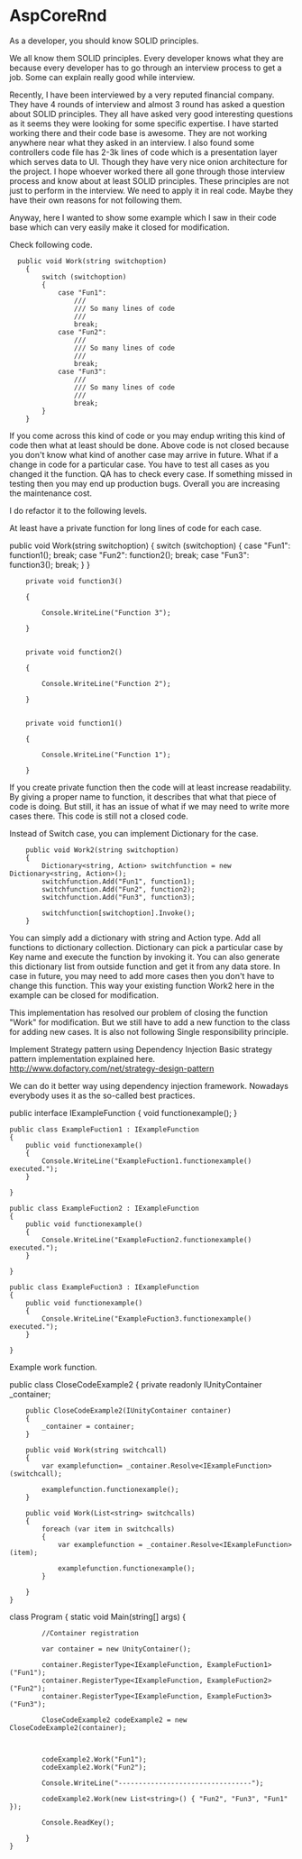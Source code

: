 # AspCoreRnd

As a developer, you should know SOLID principles.



We all know them  SOLID principles.  Every developer knows what they are because every developer has to go through an interview process to get a job. Some can explain really good while interview.



Recently, I have been interviewed by a very reputed financial company.  They have 4 rounds of interview and almost 3 round has asked a question about SOLID principles. They all have asked very good interesting questions as it seems they were looking for some specific expertise. I have started working there and their code base is awesome. They are not working anywhere near what they asked in an interview. I also found some controllers code file has 2-3k  lines of code which is a presentation layer which serves data to UI. Though they have very nice onion architecture for the project. I hope whoever worked there all gone through those interview process and know about at least SOLID principles. These principles are not just to perform in the interview. We need to apply it in real code. Maybe they have their own reasons for not following them.



Anyway, here I wanted to show some example which I saw in their code base which can very easily make it closed for modification.



Check following code.



       

      public void Work(string switchoption)
        {
            switch (switchoption)
            {
                case "Fun1":
                    ///
                    /// So many lines of code
                    ///
                    break;
                case "Fun2":
                    ///
                    /// So many lines of code
                    ///
                    break;
                case "Fun3":
                    ///
                    /// So many lines of code
                    ///
                    break;
            }
        }





If you come across this kind of code or you may endup writing this kind of code then what at least should be done.  Above code is not closed because you don't know what kind of another case may arrive in future. What if a change in code for a particular case. You have to test all cases as you changed it the function. QA has to check every case. If something missed in testing then you may end up production bugs. Overall you are increasing the maintenance cost.



I do refactor it to the following levels.



At least have a private function for long lines of code for each case.



 public void Work(string switchoption)
        {
            switch (switchoption)
            {
                case "Fun1":
                    function1();
                    break;
                case "Fun2":
                    function2();
                    break;
                case "Fun3":
                    function3();
                    break;
            }
        }



        private void function3()

        {

            Console.WriteLine("Function 3");

        }


        private void function2()

        {

            Console.WriteLine("Function 2");

        }


        private void function1()

        {

            Console.WriteLine("Function 1");

        }







If you create private function then the code will at least increase readability.  By giving a proper name to function,  it describes that what that piece of code is doing. But still, it has an issue of what if we may need to write more cases there. This code is still not a closed code.



Instead of Switch case, you can implement Dictionary for the case.



    

        public void Work2(string switchoption)
        {
            Dictionary<string, Action> switchfunction = new Dictionary<string, Action>();
            switchfunction.Add("Fun1", function1);
            switchfunction.Add("Fun2", function2);
            switchfunction.Add("Fun3", function3);

            switchfunction[switchoption].Invoke();
        }




You can simply add a dictionary with string and Action type. Add all functions to dictionary collection.  Dictionary can pick a particular case by Key name and execute the function by invoking it. You can also generate this dictionary list from outside function and get it from any data store.  In case in future, you may need to add more cases then you don't have to change this function.  This way your existing function Work2 here in the example can be closed for modification.



This implementation has resolved our problem of closing the function "Work" for modification.  But we still have to add a new function to the class for adding new cases. It is also not following Single responsibility principle.



Implement Strategy pattern using Dependency Injection
Basic strategy pattern implementation explained here. http://www.dofactory.com/net/strategy-design-pattern



We can do it better way using dependency injection framework.   Nowadays everybody uses it as the so-called best practices.






 public interface IExampleFunction
    {
        void functionexample();
    }


    public class ExampleFuction1 : IExampleFunction
    {
        public void functionexample()
        {
            Console.WriteLine("ExampleFuction1.functionexample()  executed.");
        }

    }

    public class ExampleFuction2 : IExampleFunction
    {
        public void functionexample()
        {
            Console.WriteLine("ExampleFuction2.functionexample()  executed.");
        }

    }

    public class ExampleFuction3 : IExampleFunction
    {
        public void functionexample()
        {
            Console.WriteLine("ExampleFuction3.functionexample()  executed.");
        }

    }







Example work function.




   public class CloseCodeExample2
    {
        private readonly IUnityContainer _container;

        public CloseCodeExample2(IUnityContainer container)
        {
            _container = container;
        }

        public void Work(string switchcall)
        {
            var examplefunction= _container.Resolve<IExampleFunction>(switchcall);

            examplefunction.functionexample();
        }

        public void Work(List<string> switchcalls)
        {
            foreach (var item in switchcalls)
            {
                var examplefunction = _container.Resolve<IExampleFunction>(item);

                examplefunction.functionexample();
            }
          
        }
    }













  class Program
    {
        static void Main(string[] args)
        {
   
            

            //Container registration

            var container = new UnityContainer();

            container.RegisterType<IExampleFunction, ExampleFuction1>("Fun1");
            container.RegisterType<IExampleFunction, ExampleFuction2>("Fun2");
            container.RegisterType<IExampleFunction, ExampleFuction3>("Fun3");

            CloseCodeExample2 codeExample2 = new CloseCodeExample2(container);
                       


            codeExample2.Work("Fun1");
            codeExample2.Work("Fun2");

            Console.WriteLine("---------------------------------");

            codeExample2.Work(new List<string>() { "Fun2", "Fun3", "Fun1" });

            Console.ReadKey();

        }
    }
